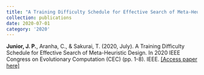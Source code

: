 ```yaml
---
title: "A Training Difficulty Schedule for Effective Search of Meta-Heuristic Design"
collection: publications
date: 2020-07-01
category: '2020'
---
```

**Junior, J. P.**, Aranha, C., & Sakurai, T. (2020, July). A Training Difficulty Schedule for Effective Search of Meta-Heuristic Design. In 2020 IEEE Congress on Evolutionary Computation (CEC) (pp. 1-8). IEEE. [[Access paper here]](https://ieeexplore.ieee.org/abstract/document/9185806)